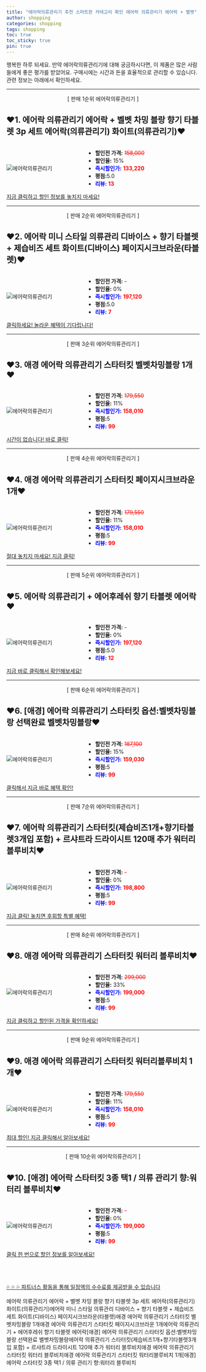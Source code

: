 ```yaml
---
title: "에어락의류관리기 추천 스마트한 카테고리 확인 에어락 의류관리기 에어락 + 벨벳"
author: shopping
categories: shopping
tags: shopping
toc: true
toc_sticky: true
pin: true
---
```

행복한 하루 되세요. 만약 에어락의류관리기에 대해 궁금하시다면,  이 제품은 많은 사람들에게 좋은 평가를 받았어요. 구매시에는 시간과 돈을 효율적으로 관리할 수 있습니다. 관련 정보는 아래에서 확인하세요.

---
<p class="toplist" style="margin: 0 auto; display: block; width: fit-content;">[ 판매 1순위 에어락의류관리기 ]</p>

<h2><strong>❤️1. 에어락 의류관리기 에어락 + 벨벳 차밍 블랑 향기 타블렛 3p 세트 에어락(의류관리기) 화이트(의류관리기)❤️</strong></h2>

<div style="display: flex; align-items: center;">
    <div style="flex: 0.4;">
        <img src="https://thumbnail7.coupangcdn.com/thumbnails/remote/230x230ex/image/retail/images/2024/04/01/18/8/16bd2322-8c86-4db1-a78f-e426b8838526.png" alt="에어락의류관리기" style="max-width: 100%;">
    </div>
    <div style="flex: 0.6; margin-left: 10px;">
        <ul>
            <li><strong>할인전 가격:</strong> <del style="color: red;">158,000</del></li>
            <li><strong>할인율:</strong> 15%</li>
            <li><span style='color:blue'><strong>즉시할인가:</strong></span> <span style='color:red'><strong>133,220</strong></span></li>
            <li><strong>평점:</strong>5.0</li>
            <li><span style='color:blue'><strong>리뷰:</strong></span> <span style='color:red'><strong>13</strong></span></li>
        </ul>
    </div>
</div>
<div class="center">
    <a href="https://William4Davisa.github.io?lptag=AF9450613&subid=githubio&pageKey=8000648801&traceid=V0-153&itemId=22278190755&vendorItemId=89323808190" class="myButton">
        지금 클릭하고 할인 정보를 놓치지 마세요!
    </a>
</div>


---
<p class="toplist" style="margin: 0 auto; display: block; width: fit-content;">[ 판매 2순위 에어락의류관리기 ]</p>

<h2><strong>❤️2. 에어락 미니 스타일 의류관리 디바이스 + 향기 타블렛 + 제습비즈 세트 화이트(디바이스) 페이지시크브라운(타블렛)❤️</strong></h2>

<div style="display: flex; align-items: center;">
    <div style="flex: 0.4;">
        <img src="https://thumbnail6.coupangcdn.com/thumbnails/remote/230x230ex/image/retail/images/2024/04/02/10/0/38386d4d-9755-461d-be1c-e07dbe79a8df.png" alt="에어락의류관리기" style="max-width: 100%;">
    </div>
    <div style="flex: 0.6; margin-left: 10px;">
        <ul>
            <li><strong>할인전 가격:</strong> <del style="color: red;">-</del></li>
            <li><strong>할인율:</strong> 0%</li>
            <li><span style='color:blue'><strong>즉시할인가:</strong></span> <span style='color:red'><strong>197,120</strong></span></li>
            <li><strong>평점:</strong>5.0</li>
            <li><span style='color:blue'><strong>리뷰:</strong></span> <span style='color:red'><strong>7</strong></span></li>
        </ul>
    </div>
</div>
<div class="center">
    <a href="https://William4Davisa.github.io?lptag=AF9450613&subid=githubio&pageKey=8002281645&traceid=V0-153&itemId=22292453920&vendorItemId=89338018760" class="myButton">
        클릭하세요! 놀라운 혜택이 기다립니다!
    </a>
</div>


---
<p class="toplist" style="margin: 0 auto; display: block; width: fit-content;">[ 판매 3순위 에어락의류관리기 ]</p>

<h2><strong>❤️3. 애경 에어락 의류관리기 스타터킷 벨벳차밍블랑 1개❤️</strong></h2>

<div style="display: flex; align-items: center;">
    <div style="flex: 0.4;">
        <img src="https://thumbnail10.coupangcdn.com/thumbnails/remote/230x230ex/image/vendor_inventory/70be/4abc9923f8eded3d766c7a070906699d22cb1b07244ad17ddbc7a6366bf8.jpg" alt="에어락의류관리기" style="max-width: 100%;">
    </div>
    <div style="flex: 0.6; margin-left: 10px;">
        <ul>
            <li><strong>할인전 가격:</strong> <del style="color: red;">179,550</del></li>
            <li><strong>할인율:</strong> 11%</li>
            <li><span style='color:blue'><strong>즉시할인가:</strong></span> <span style='color:red'><strong>158,010</strong></span></li>
            <li><strong>평점:</strong>5</li>
            <li><span style='color:blue'><strong>리뷰:</strong></span> <span style='color:red'><strong>99</strong></span></li>
        </ul>
    </div>
</div>
<div class="center">
    <a href="https://William4Davisa.github.io?lptag=AF9450613&subid=githubio&pageKey=8068098224&traceid=V0-153&itemId=22698866086&vendorItemId=89734643707" class="myButton">
        시간이 없습니다! 바로 클릭!
    </a>
</div>


---
<p class="toplist" style="margin: 0 auto; display: block; width: fit-content;">[ 판매 4순위 에어락의류관리기 ]</p>

<h2><strong>❤️4. 애경 에어락 의류관리기 스타터킷 페이지시크브라운 1개❤️</strong></h2>

<div style="display: flex; align-items: center;">
    <div style="flex: 0.4;">
        <img src="https://thumbnail10.coupangcdn.com/thumbnails/remote/230x230ex/image/vendor_inventory/70be/4abc9923f8eded3d766c7a070906699d22cb1b07244ad17ddbc7a6366bf8.jpg" alt="에어락의류관리기" style="max-width: 100%;">
    </div>
    <div style="flex: 0.6; margin-left: 10px;">
        <ul>
            <li><strong>할인전 가격:</strong> <del style="color: red;">179,550</del></li>
            <li><strong>할인율:</strong> 11%</li>
            <li><span style='color:blue'><strong>즉시할인가:</strong></span> <span style='color:red'><strong>158,010</strong></span></li>
            <li><strong>평점:</strong>5</li>
            <li><span style='color:blue'><strong>리뷰:</strong></span> <span style='color:red'><strong>99</strong></span></li>
        </ul>
    </div>
</div>
<div class="center">
    <a href="https://William4Davisa.github.io?lptag=AF9450613&subid=githubio&pageKey=8068098224&traceid=V0-153&itemId=22698866083&vendorItemId=89734643694" class="myButton">
        절대 놓치지 마세요! 지금 클릭!
    </a>
</div>


---
<p class="toplist" style="margin: 0 auto; display: block; width: fit-content;">[ 판매 5순위 에어락의류관리기 ]</p>

<h2><strong>❤️5. 에어락 의류관리기 + 에어후레쉬 향기 타블렛 에어락❤️</strong></h2>

<div style="display: flex; align-items: center;">
    <div style="flex: 0.4;">
        <img src="https://thumbnail7.coupangcdn.com/thumbnails/remote/230x230ex/image/retail/images/2024/04/02/10/2/5bc74487-1dcf-4524-bc0f-2284e9cfe04f.png" alt="에어락의류관리기" style="max-width: 100%;">
    </div>
    <div style="flex: 0.6; margin-left: 10px;">
        <ul>
            <li><strong>할인전 가격:</strong> <del style="color: red;">-</del></li>
            <li><strong>할인율:</strong> 0%</li>
            <li><span style='color:blue'><strong>즉시할인가:</strong></span> <span style='color:red'><strong>197,120</strong></span></li>
            <li><strong>평점:</strong>5.0</li>
            <li><span style='color:blue'><strong>리뷰:</strong></span> <span style='color:red'><strong>12</strong></span></li>
        </ul>
    </div>
</div>
<div class="center">
    <a href="https://William4Davisa.github.io?lptag=AF9450613&subid=githubio&pageKey=8002253485&traceid=V0-153&itemId=22292253182&vendorItemId=89337829919" class="myButton">
        지금 바로 클릭해서 확인해보세요!
    </a>
</div>


---
<p class="toplist" style="margin: 0 auto; display: block; width: fit-content;">[ 판매 6순위 에어락의류관리기 ]</p>

<h2><strong>❤️6. [애경] 에어락 의류관리기 스타터킷 옵션:벨벳차밍블랑 선택완료 벨벳차밍블랑❤️</strong></h2>

<div style="display: flex; align-items: center;">
    <div style="flex: 0.4;">
        <img src="https://thumbnail10.coupangcdn.com/thumbnails/remote/230x230ex/image/vendor_inventory/8835/60f890465faaa4c4576f48ff3616428e352427925495c290c5df2376b985.jpg" alt="에어락의류관리기" style="max-width: 100%;">
    </div>
    <div style="flex: 0.6; margin-left: 10px;">
        <ul>
            <li><strong>할인전 가격:</strong> <del style="color: red;">187,100</del></li>
            <li><strong>할인율:</strong> 15%</li>
            <li><span style='color:blue'><strong>즉시할인가:</strong></span> <span style='color:red'><strong>159,030</strong></span></li>
            <li><strong>평점:</strong>5</li>
            <li><span style='color:blue'><strong>리뷰:</strong></span> <span style='color:red'><strong>99</strong></span></li>
        </ul>
    </div>
</div>
<div class="center">
    <a href="https://William4Davisa.github.io?lptag=AF9450613&subid=githubio&pageKey=8205187459&traceid=V0-153&itemId=23533116434&vendorItemId=90636373105" class="myButton">
        클릭해서 지금 바로 혜택 확인!
    </a>
</div>


---
<p class="toplist" style="margin: 0 auto; display: block; width: fit-content;">[ 판매 7순위 에어락의류관리기 ]</p>

<h2><strong>❤️7. 에어락 의류관리기 스타터킷(제습비즈1개+향기타블렛3개입 포함) + 르샤트라 드라이시트 120매 추가 워터리 블루비치❤️</strong></h2>

<div style="display: flex; align-items: center;">
    <div style="flex: 0.4;">
        <img src="https://thumbnail7.coupangcdn.com/thumbnails/remote/230x230ex/image/vendor_inventory/3410/ae8f0576dac79c4e37ea5dfcb6057d26d8bf2eecd72e4a4e8b3c17db19a9.jpg" alt="에어락의류관리기" style="max-width: 100%;">
    </div>
    <div style="flex: 0.6; margin-left: 10px;">
        <ul>
            <li><strong>할인전 가격:</strong> <del style="color: red;">-</del></li>
            <li><strong>할인율:</strong> 0%</li>
            <li><span style='color:blue'><strong>즉시할인가:</strong></span> <span style='color:red'><strong>198,800</strong></span></li>
            <li><strong>평점:</strong>5</li>
            <li><span style='color:blue'><strong>리뷰:</strong></span> <span style='color:red'><strong>99</strong></span></li>
        </ul>
    </div>
</div>
<div class="center">
    <a href="https://William4Davisa.github.io?lptag=AF9450613&subid=githubio&pageKey=8242399599&traceid=V0-153&itemId=23421341652&vendorItemId=90415212035" class="myButton">
        지금 클릭! 놓치면 후회할 특별 혜택!
    </a>
</div>


---
<p class="toplist" style="margin: 0 auto; display: block; width: fit-content;">[ 판매 8순위 에어락의류관리기 ]</p>

<h2><strong>❤️8. 애경 에어락 의류관리기 스타터킷 워터리 블루비치❤️</strong></h2>

<div style="display: flex; align-items: center;">
    <div style="flex: 0.4;">
        <img src="https://thumbnail8.coupangcdn.com/thumbnails/remote/230x230ex/image/vendor_inventory/d5e6/33f3b32b740a9eb1753416208e4074c762a0b525cb0ed5b5e30868557f5c.jpg" alt="에어락의류관리기" style="max-width: 100%;">
    </div>
    <div style="flex: 0.6; margin-left: 10px;">
        <ul>
            <li><strong>할인전 가격:</strong> <del style="color: red;">299,000</del></li>
            <li><strong>할인율:</strong> 33%</li>
            <li><span style='color:blue'><strong>즉시할인가:</strong></span> <span style='color:red'><strong>199,000</strong></span></li>
            <li><strong>평점:</strong>5</li>
            <li><span style='color:blue'><strong>리뷰:</strong></span> <span style='color:red'><strong>99</strong></span></li>
        </ul>
    </div>
</div>
<div class="center">
    <a href="https://William4Davisa.github.io?lptag=AF9450613&subid=githubio&pageKey=8180444145&traceid=V0-153&itemId=23385232459&vendorItemId=90491155504" class="myButton">
        지금 클릭하고 할인된 가격을 확인하세요!
    </a>
</div>


---
<p class="toplist" style="margin: 0 auto; display: block; width: fit-content;">[ 판매 9순위 에어락의류관리기 ]</p>

<h2><strong>❤️9. 애경 에어락 의류관리기 스타터킷 워터리블루비치 1개❤️</strong></h2>

<div style="display: flex; align-items: center;">
    <div style="flex: 0.4;">
        <img src="https://thumbnail10.coupangcdn.com/thumbnails/remote/230x230ex/image/vendor_inventory/70be/4abc9923f8eded3d766c7a070906699d22cb1b07244ad17ddbc7a6366bf8.jpg" alt="에어락의류관리기" style="max-width: 100%;">
    </div>
    <div style="flex: 0.6; margin-left: 10px;">
        <ul>
            <li><strong>할인전 가격:</strong> <del style="color: red;">179,550</del></li>
            <li><strong>할인율:</strong> 11%</li>
            <li><span style='color:blue'><strong>즉시할인가:</strong></span> <span style='color:red'><strong>158,010</strong></span></li>
            <li><strong>평점:</strong>5</li>
            <li><span style='color:blue'><strong>리뷰:</strong></span> <span style='color:red'><strong>99</strong></span></li>
        </ul>
    </div>
</div>
<div class="center">
    <a href="https://William4Davisa.github.io?lptag=AF9450613&subid=githubio&pageKey=8242399211&traceid=V0-153&itemId=22698866080&vendorItemId=89734643718" class="myButton">
        최대 할인! 지금 클릭해서 알아보세요!
    </a>
</div>


---
<p class="toplist" style="margin: 0 auto; display: block; width: fit-content;">[ 판매 10순위 에어락의류관리기 ]</p>

<h2><strong>❤️10. [애경] 에어락 스타터킷 3종 택1 / 의류 관리기 향:워터리 블루비치❤️</strong></h2>

<div style="display: flex; align-items: center;">
    <div style="flex: 0.4;">
        <img src="https://thumbnail8.coupangcdn.com/thumbnails/remote/230x230ex/image/vendor_inventory/2719/a2f2f6ebfc84ab72a0c976949c747e73775fdbe9e51dcd082a42d1032dd0.jpg" alt="에어락의류관리기" style="max-width: 100%;">
    </div>
    <div style="flex: 0.6; margin-left: 10px;">
        <ul>
            <li><strong>할인전 가격:</strong> <del style="color: red;">-</del></li>
            <li><strong>할인율:</strong> 0%</li>
            <li><span style='color:blue'><strong>즉시할인가:</strong></span> <span style='color:red'><strong>199,000</strong></span></li>
            <li><strong>평점:</strong>5</li>
            <li><span style='color:blue'><strong>리뷰:</strong></span> <span style='color:red'><strong>99</strong></span></li>
        </ul>
    </div>
</div>
<div class="center">
    <a href="https://William4Davisa.github.io?lptag=AF9450613&subid=githubio&pageKey=8060821827&traceid=V0-153&itemId=22641606630&vendorItemId=89682144517" class="myButton">
        클릭 한 번으로 할인 정보를 알아보세요!
    </a>
</div>

<br><br><br>[💦 💦 💦 파트너스 활동을 통해 일정액의 수수료를 제공받을 수 있습니다](https://link.coupang.com/a/bcpT2c)<br><br>에어락 의류관리기 에어락 + 벨벳 차밍 블랑 향기 타블렛 3p 세트 에어락(의류관리기) 화이트(의류관리기)에어락 미니 스타일 의류관리 디바이스 + 향기 타블렛 + 제습비즈 세트 화이트(디바이스) 페이지시크브라운(타블렛)애경 에어락 의류관리기 스타터킷 벨벳차밍블랑 1개애경 에어락 의류관리기 스타터킷 페이지시크브라운 1개에어락 의류관리기 + 에어후레쉬 향기 타블렛 에어락[애경] 에어락 의류관리기 스타터킷 옵션:벨벳차밍블랑 선택완료 벨벳차밍블랑에어락 의류관리기 스타터킷(제습비즈1개+향기타블렛3개입 포함) + 르샤트라 드라이시트 120매 추가 워터리 블루비치애경 에어락 의류관리기 스타터킷 워터리 블루비치애경 에어락 의류관리기 스타터킷 워터리블루비치 1개[애경] 에어락 스타터킷 3종 택1 / 의류 관리기 향:워터리 블루비치